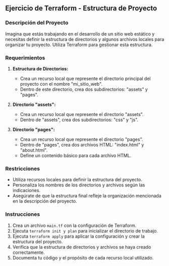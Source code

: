 ## Ejercicio de Terraform - Estructura de Proyecto

### Descripción del Proyecto

Imagina que estás trabajando en el desarrollo de un sitio web estático y necesitas definir la estructura de directorios y algunos archivos locales para organizar tu proyecto. Utiliza Terraform para gestionar esta estructura.

### Requerimientos

1. **Estructura de Directorios:**
   - Crea un recurso local que represente el directorio principal del proyecto con el nombre "mi_sitio_web".
   - Dentro de este directorio, crea dos subdirectorios: "assets" y "pages".

2. **Directorio "assets":**
   - Crea un recurso local que represente el directorio "assets".
   - Dentro de "assets", crea dos subdirectorios: "css" y "js".

3. **Directorio "pages":**
   - Crea un recurso local que represente el directorio "pages".
   - Dentro de "pages", crea dos archivos HTML: "index.html" y "about.html".
   - Define un contenido básico para cada archivo HTML.

### Restricciones

- Utiliza recursos locales para definir la estructura del proyecto.
- Personaliza los nombres de los directorios y archivos según las indicaciones.
- Asegúrate de que la estructura final refleje la organización mencionada en la descripción del proyecto.

### Instrucciones

1. Crea un archivo `main.tf` con la configuración de Terraform.
2. Ejecuta `terraform init y plan` para inicializar el directorio de trabajo.
3. Ejecuta `terraform apply` para aplicar la configuración y crear la estructura del proyecto.
4. Verifica que la estructura de directorios y archivos se haya creado correctamente.
5. Documenta tu código y el propósito de cada recurso local utilizado.

